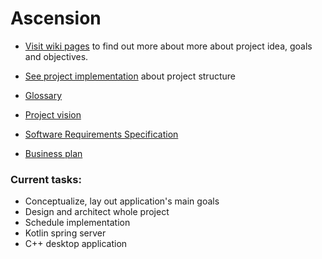 # Ascension

* [Visit wiki pages](https://gitlab.fel.cvut.cz/B181_BD6B33EAR/yazykvla/wikis/home) to find out more about more about
project idea, goals and objectives.
* [See project implementation](https://gitlab.fel.cvut.cz/B181_BD6B33EAR/yazykvla/wikis/implementation) about project structure 


* [Glossary]() 


* [Project vision]()
* [Software Requirements Specification]()
* [Business plan]()

### Current tasks:
* Conceptualize, lay out application's main goals
* Design and architect whole project
* Schedule implementation
* Kotlin spring server
* C++ desktop application